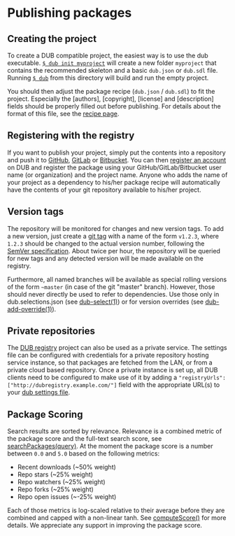 # Publishing packages

## Creating the project

To create a DUB compatible project, the easiest way is to use the dub executable. [`$ dub init myproject`](../cli-reference/dub-init.md) will create a new folder `myproject` that contains the recommended skeleton and a basic `dub.json` or `dub.sdl` file. Running [`$ dub`](../cli-reference/dub.md) from this directory will build and run the empty project.

You should then adjust the package recipe (`dub.json` / `dub.sdl`) to fit the project. Especially the [authors], [copyright], [license] and [description] fields should be properly filled out before publishing. For details about the format of this file, see the [recipe page](../dub-reference/recipe.md).

## Registering with the registry

If you want to publish your project, simply put the contents into a repository and push it to [GitHub](https://github.com/), [GitLab](https://gitlab.com/) or [Bitbucket](https://bitbucket.org/). You can then [register an account](https://code.dlang.org/register) on DUB and register the package using your GitHub/GitLab/Bitbucket user name (or organization) and the project name. Anyone who adds the name of your project as a dependency to his/her package recipe will automatically have the contents of your git repository available to his/her project.

## Version tags

The repository will be monitored for changes and new version tags. To add a new version, just create a [git tag](todo-link-git-tag.md) with a name of the form `v1.2.3`, where `1.2.3` should be changed to the actual version number, following the [SemVer specification](https://semver.org). About twice per hour, the repository will be queried for new tags and any detected version will be made available on the registry.

Furthermore, all named branches will be available as special rolling versions of the form `~master` (in case of the git "master" branch). However, those should never directly be used to refer to dependencies. Use those only in dub.selections.json (see [dub-select(1)](../cli-reference/dub-select.md)) or for version overrides (see [dub-add-override(1)](../cli-reference/dub-add-override.md)).

## Private repositories

The [DUB registry](https://github.com/dlang/dub-registry) project can also be used as a private service. The settings file can be configured with credentials for a private repository hosting service instance, so that packages are fetched from the LAN, or from a private cloud based repository. Once a private instance is set up, all DUB clients need to be configured to make use of it by adding a `"registryUrls": ["http://dubregistry.example.com/"]` field with the appropriate URL(s) to your [dub settings file](../dub-reference/settings.md).

## Package Scoring

Search results are sorted by relevance. Relevance is a combined metric of the package score and the full-text search score, see [searchPackages(query)](https://github.com/dlang/dub-registry/blob/01cc896df7a5fa48cf65/source/dubregistry/dbcontroller.d#L239-L258). At the moment the package score is a number between `0.0` and `5.0` based on the following metrics:

- Recent downloads (~50% weight)
- Repo stars (~25% weight)
- Repo watchers (~25% weight)
- Repo forks (~25% weight)
- Repo open issues (~-25% weight)

Each of those metrics is log-scaled relative to their average before they are combined and capped with a non-linear tanh. See [computeScore()](https://github.com/dlang/dub-registry/blob/01cc896df7a5fa48cf65/source/dubregistry/registry.d#L576-L617) for more details. We appreciate any support in improving the package score. 